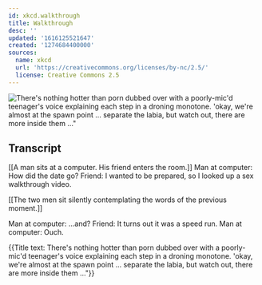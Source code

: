 ```yaml
---
id: xkcd.walkthrough
title: Walkthrough
desc: ''
updated: '1616125521647'
created: '1274684400000'
sources:
  name: xkcd
  url: 'https://creativecommons.org/licenses/by-nc/2.5/'
  license: Creative Commons 2.5
---
```

![There's nothing hotter than porn dubbed over with a poorly-mic'd teenager's voice explaining each step in a droning monotone. 'okay, we're almost at the spawn point ... separate the labia, but watch out, there are more inside them ..."](https://imgs.xkcd.com/comics/walkthrough.png)

## Transcript
[[A man sits at a computer. His friend enters the room.]]
Man at computer: How did the date go?
Friend: I wanted to be prepared, so I looked up a sex walkthrough video.

[[The two men sit silently contemplating the words of the previous moment.]]

Man at computer: ...and?
Friend: It turns out it was a speed run.
Man at computer: Ouch.

{{Title text: There's nothing hotter than porn dubbed over with a poorly-mic'd teenager's voice explaining each step in a droning monotone. 'okay, we're almost at the spawn point ... separate the labia, but watch out, there are more inside them ..."}}
